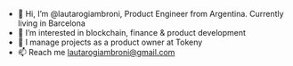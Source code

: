 - 👋 Hi, I’m @lautarogiambroni, Product Engineer from Argentina. Currently living in Barcelona
- 👀 I’m interested in blockchain, finance & product development
- 💞️ I manage projects as a  product owner at Tokeny
- 📫 Reach me lautarogiambroni@gmail.com
